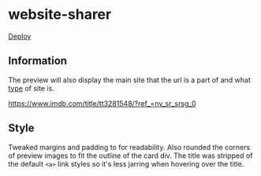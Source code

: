 # website-sharer

[Deploy]()

## Information

The preview will also display the main site that the url is a part of and what [type](https://ogp.me/#types) of site is.

https://www.imdb.com/title/tt3281548/?ref_=nv_sr_srsg_0

## Style

Tweaked margins and padding to for readability. Also rounded the corners of preview images to fit the outline of the card div. The title was stripped of the default `<a>` link styles so it's less jarring when hovering over the title.